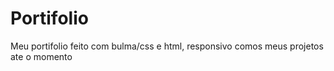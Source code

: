 # Portifolio
Meu portifolio feito com bulma/css e html, responsivo comos meus  projetos ate o momento
